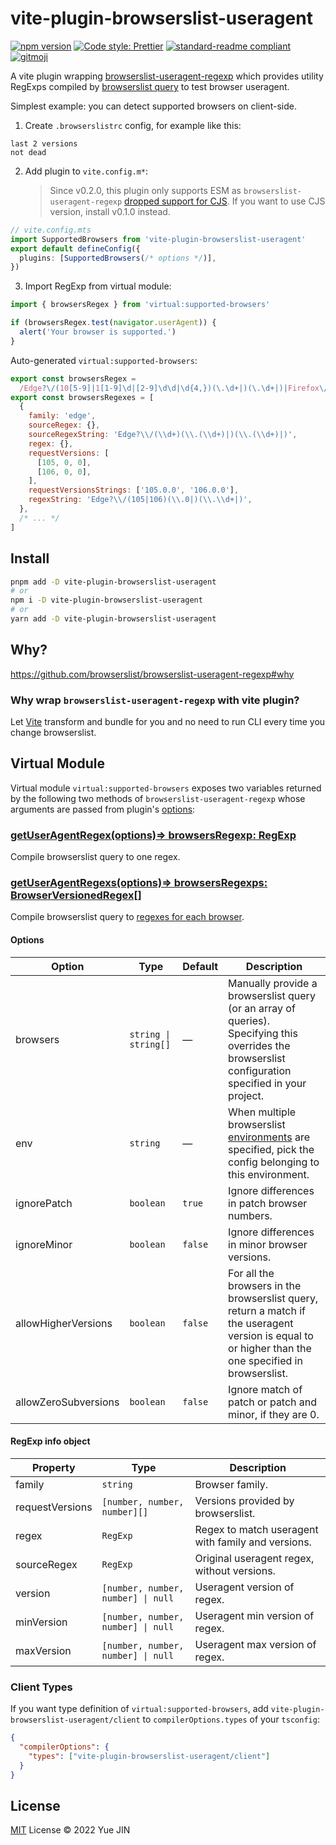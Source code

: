 # vite-plugin-browserslist-useragent

[![npm version](https://img.shields.io/npm/v/vite-plugin-browserslist-useragent)](https://www.npmjs.com/package/vite-plugin-browserslist-useragent)
[![Code style: Prettier](https://img.shields.io/badge/code_style-prettier-ff69b4.svg)](https://github.com/prettier/prettier)
[![standard-readme compliant](https://img.shields.io/badge/readme%20style-standard-brightgreen.svg)](https://github.com/RichardLitt/standard-readme)
[![gitmoji](https://img.shields.io/badge/gitmoji-%20😜%20😍-FFDD67.svg)](https://gitmoji.dev)

A vite plugin wrapping [browserslist-useragent-regexp](https://github.com/browserslist/browserslist-useragent-regexp) which provides utility RegExps compiled by [browserslist query](https://github.com/browserslist/browserslist#queries) to test browser useragent.

Simplest example: you can detect supported browsers on client-side.

1. Create `.browserslistrc` config, for example like this:

```
last 2 versions
not dead
```

2. Add plugin to `vite.config.m*`:
   > Since v0.2.0, this plugin only supports ESM as `browserslist-useragent-regexp` [dropped support for CJS](https://github.com/browserslist/browserslist-useragent-regexp/commit/41456bc22b789fee57384a00abb64e0690ded08a). If you want to use CJS version, install v0.1.0 instead.

```ts
// vite.config.mts
import SupportedBrowsers from 'vite-plugin-browserslist-useragent'
export default defineConfig({
  plugins: [SupportedBrowsers(/* options */)],
})
```

3. Import RegExp from virtual module:

```js
import { browsersRegex } from 'virtual:supported-browsers'

if (browsersRegex.test(navigator.userAgent)) {
  alert('Your browser is supported.')
}
```

Auto-generated `virtual:supported-browsers`:

```js
export const browsersRegex =
  /Edge?\/(10[5-9]|1[1-9]\d|[2-9]\d\d|\d{4,})(\.\d+|)(\.\d+|)|Firefox\/(10[4-9]|1[1-9]\d|[2-9]\d\d|\d{4,})\.\d+(\.\d+|)|Chrom(ium|e)\/(10[5-9]|1[1-9]\d|[2-9]\d\d|\d{4,})\.\d+(\.\d+|)|Maci.* Version\/(15\.([6-9]|\d{2,})|(1[6-9]|[2-9]\d|\d{3,})\.\d+)([,.]\d+|)( Mobile\/\w+|) Safari\/|Chrome.+OPR\/(9\d|\d{3,})\.\d+\.\d+|(CPU[ +]OS|iPhone[ +]OS|CPU[ +]iPhone|CPU IPhone OS|CPU iPad OS)[ +]+(15[._]([6-9]|\d{2,})|(1[6-9]|[2-9]\d|\d{3,})[._]\d+)([._]\d+|)|Opera Mini|Android:?[ /\-](10[6-9]|1[1-9]\d|[2-9]\d{2}|\d{4,})(\.\d+|)(\.\d+|)|Mobile Safari.+OPR\/(6[4-9]|[7-9]\d|\d{3,})\.\d+\.\d+|Android.+Firefox\/(10[5-9]|1[1-9]\d|[2-9]\d\d|\d{4,})\.\d+(\.\d+|)|Android.+Chrom(ium|e)\/(10[6-9]|1[1-9]\d|[2-9]\d\d|\d{4,})\.\d+(\.\d+|)|Android.+(UC? ?Browser|UCWEB|U3)[ /]?(13\.([4-9]|\d{2,})|(1[4-9]|[2-9]\d|\d{3,})\.\d+)\.\d+|SamsungBrowser\/(1[7-9]|[2-9]\d|\d{3,})\.\d+|Android.+MQQBrowser\/(13(\.([1-9]|\d{2,})|)|(1[4-9]|[2-9]\d|\d{3,})(\.\d+|))(\.\d+|)|K[Aa][Ii]OS\/(2\.([5-9]|\d{2,})|([3-9]|\d{2,})\.\d+)(\.\d+|)/
export const browsersRegexes = [
  {
    family: 'edge',
    sourceRegex: {},
    sourceRegexString: 'Edge?\\/(\\d+)(\\.(\\d+)|)(\\.(\\d+)|)',
    regex: {},
    requestVersions: [
      [105, 0, 0],
      [106, 0, 0],
    ],
    requestVersionsStrings: ['105.0.0', '106.0.0'],
    regexString: 'Edge?\\/(105|106)(\\.0|)(\\.\\d+|)',
  },
  /* ... */
]
```

## Install

```bash
pnpm add -D vite-plugin-browserslist-useragent
# or
npm i -D vite-plugin-browserslist-useragent
# or
yarn add -D vite-plugin-browserslist-useragent
```

## Why?

https://github.com/browserslist/browserslist-useragent-regexp#why

### Why wrap `browserslist-useragent-regexp` with vite plugin?

Let [Vite](https://github.com/vitejs/vite) transform and bundle for you and no need to run CLI every time you change browserslist.

## Virtual Module

Virtual module `virtual:supported-browsers` exposes two variables returned by the following two methods of `browserslist-useragent-regexp` whose arguments are passed from plugin's [options](#options):

### [getUserAgentRegex(options)=> browsersRegexp: RegExp](https://browserslist.github.io/browserslist-useragent-regexp/functions/getUserAgentRegex.html)

Compile browserslist query to one regex.

### [getUserAgentRegexs(options)=> browsersRegexps: BrowserVersionedRegex[]](https://browserslist.github.io/browserslist-useragent-regexp/functions/getUserAgentRegexes.html)

Compile browserslist query to [regexes for each browser](#regexp-info-object).

#### Options

| Option               | Type                 | Default | Description                                                                                                                                              |
| -------------------- | -------------------- | ------- | -------------------------------------------------------------------------------------------------------------------------------------------------------- |
| browsers             | `string \| string[]` | —       | Manually provide a browserslist query (or an array of queries). Specifying this overrides the browserslist configuration specified in your project.      |
| env                  | `string`             | —       | When multiple browserslist [environments](https://github.com/ai/browserslist#environments) are specified, pick the config belonging to this environment. |
| ignorePatch          | `boolean`            | `true`  | Ignore differences in patch browser numbers.                                                                                                             |
| ignoreMinor          | `boolean`            | `false` | Ignore differences in minor browser versions.                                                                                                            |
| allowHigherVersions  | `boolean`            | `false` | For all the browsers in the browserslist query, return a match if the useragent version is equal to or higher than the one specified in browserslist.    |
| allowZeroSubversions | `boolean`            | `false` | Ignore match of patch or patch and minor, if they are 0.                                                                                                 |

#### RegExp info object

| Property        | Type                               | Description                                        |
| --------------- | ---------------------------------- | -------------------------------------------------- |
| family          | `string`                           | Browser family.                                    |
| requestVersions | `[number, number, number][]`       | Versions provided by browserslist.                 |
| regex           | `RegExp`                           | Regex to match useragent with family and versions. |
| sourceRegex     | `RegExp`                           | Original useragent regex, without versions.        |
| version         | `[number, number, number] \| null` | Useragent version of regex.                        |
| minVersion      | `[number, number, number] \| null` | Useragent min version of regex.                    |
| maxVersion      | `[number, number, number] \| null` | Useragent max version of regex.                    |

### Client Types

If you want type definition of `virtual:supported-browsers`, add `vite-plugin-browserslist-useragent/client` to `compilerOptions.types` of your `tsconfig`:

```json
{
  "compilerOptions": {
    "types": ["vite-plugin-browserslist-useragent/client"]
  }
}
```

## License

[MIT](./LICENSE) License © 2022 Yue JIN
